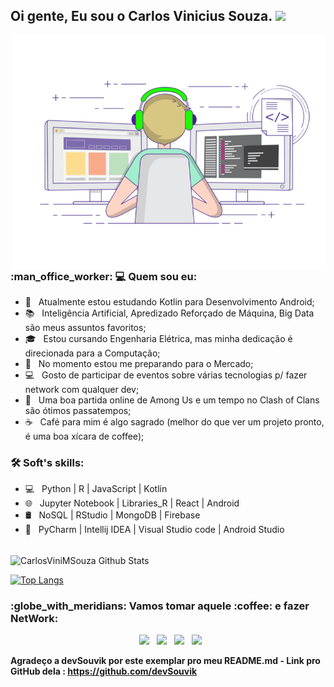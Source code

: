 <h2> Oi gente, Eu sou o Carlos Vinicius Souza. <img src="https://github.com/souvikguria98/souvikguria98/blob/master/Hi.gif" width="25"></h2>
<img align="right" alt="GIF" src="https://raw.githubusercontent.com/devSouvik/devSouvik/master/gif3.gif" width="500"/>

<h3> :man_office_worker: 💻 Quem sou eu: </h3>

- 🔭 &nbsp; Atualmente estou estudando Kotlin para Desenvolvimento Android;
- :books: &nbsp; Inteligência Artificial, Apredizado Reforçado de Máquina, Big Data são meus assuntos favoritos;
- 🎓 &nbsp; Estou cursando Engenharia Elétrica, mas minha dedicação é direcionada para a Computação;
- 💼 &nbsp; No momento estou me preparando para o Mercado;
- :computer: &nbsp; Gosto de participar de eventos sobre várias tecnologias p/ fazer network com qualquer dev;
- :iphone: &nbsp; Uma boa partida online de Among Us e um tempo no Clash of Clans são ótimos passatempos;
- ☕ &nbsp; Café para mim é algo sagrado (melhor do que ver um projeto pronto, é uma boa xícara de coffee);

<h3>🛠 Soft's skills: </h3>

- 💻 &nbsp; Python | R | JavaScript | Kotlin  
- 🌐 &nbsp; Jupyter Notebook | Libraries_R | React | Android 
- 🛢 &nbsp; NoSQL | RStudio | MongoDB | Firebase
- 🔧 &nbsp; PyCharm | Intellij IDEA | Visual Studio code | Android Studio

<br>

<img align="center" src="https://github-readme-stats.vercel.app/api?username=CarlosViniMSouza&include_all_commits=true&count_private=true&show_icons=true&line_height=20&title_color=7A7ADB&icon_color=2234AE&text_color=D3D3D3&bg_color=0,000000,130F40" alt="CarlosViniMSouza Github Stats">

</br>

[![Top Langs](https://github-readme-stats.vercel.app/api/top-langs/?username=carlosvinimsouza&layout=compact&text_color=daf7dc&bg_color=151515)](https://github.com/CarlosViniMSouza/github-readme-stats)

<h3> :globe_with_meridians: Vamos tomar aquele :coffee: e fazer NetWork: </h3>

<p align="center">
&nbsp; <a href="https://twitter.com/CarlosViniMS1/" target="_blank" rel="noopener noreferrer"><img src="https://img.icons8.com/plasticine/100/000000/twitter.png" width="50" /></a>  
&nbsp; <a href="https://www.instagram.com/carlosvinimsouza/" target="_blank" rel="noopener noreferrer"><img src="https://img.icons8.com/plasticine/100/000000/instagram-new.png" width="50" /></a>  
&nbsp; <a href="https://www.linkedin.com/in/carlos-souza-technology/" target="_blank" rel="noopener noreferrer"><img src="https://img.icons8.com/plasticine/100/000000/linkedin.png" width="50" /></a>
&nbsp; <a href="mailto:vinicius.souza5530@gmail.com" target="_blank" rel="noopener noreferrer"><img src="https://img.icons8.com/plasticine/100/000000/gmail.png"  width="50" /></a>
</p>

**Agradeço a devSouvik por este exemplar pro meu README.md - Link pro GitHub dela : https://github.com/devSouvik**
